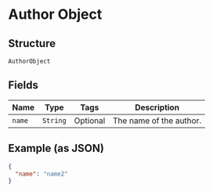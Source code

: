 
# Author Object

## Structure

`AuthorObject`

## Fields

| Name | Type | Tags | Description |
|  --- | --- | --- | --- |
| `name` | `String` | Optional | The name of the author. |

## Example (as JSON)

```json
{
  "name": "name2"
}
```

